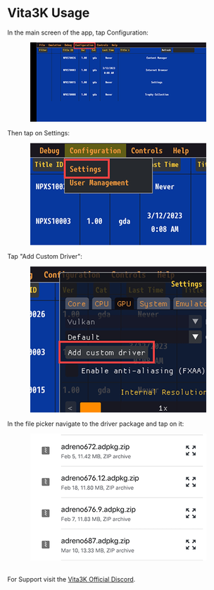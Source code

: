 # Vita3K Usage

In the main screen of the app, tap Configuration:

<p align="center"><img src="images/config.png"/></p>

Then tap on Settings:

<p align="center"><img src="images/settingsvita.png"/></p>

Tap "Add Custom Driver":

<p align="center"><img src="images/addgpu.png"/></p>

In the file picker navigate to the driver package and tap on it:

<p align="center"><img src="images/picker.png"/></p>

<br>
For Support visit the <a href="https://discord.gg/vita3k">Vita3K Official Discord</a>.

